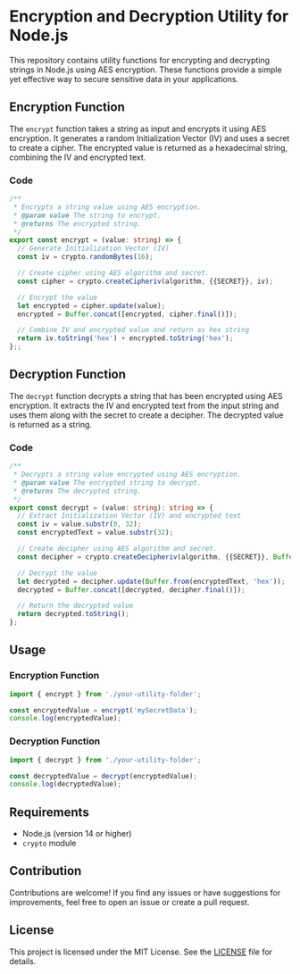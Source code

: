 
# Encryption and Decryption Utility for Node.js

This repository contains utility functions for encrypting and decrypting strings in Node.js using AES encryption. These functions provide a simple yet effective way to secure sensitive data in your applications.

## Encryption Function

The `encrypt` function takes a string as input and encrypts it using AES encryption. It generates a random Initialization Vector (IV) and uses a secret to create a cipher. The encrypted value is returned as a hexadecimal string, combining the IV and encrypted text.

### Code

```typescript
/**
 * Encrypts a string value using AES encryption.
 * @param value The string to encrypt.
 * @returns The encrypted string.
 */
export const encrypt = (value: string) => {
  // Generate Initialization Vector (IV)
  const iv = crypto.randomBytes(16);

  // Create cipher using AES algorithm and secret.
  const cipher = crypto.createCipheriv(algorithm, {{SECRET}}, iv);

  // Encrypt the value
  let encrypted = cipher.update(value);
  encrypted = Buffer.concat([encrypted, cipher.final()]);

  // Combine IV and encrypted value and return as hex string
  return iv.toString('hex') + encrypted.toString('hex');
};;

```

## Decryption Function

The `decrypt` function decrypts a string that has been encrypted using AES encryption. It extracts the IV and encrypted text from the input string and uses them along with the secret to create a decipher. The decrypted value is returned as a string.

### Code

```typescript
/**
 * Decrypts a string value encrypted using AES encryption.
 * @param value The encrypted string to decrypt.
 * @returns The decrypted string.
 */
export const decrypt = (value: string): string => {
  // Extract Initialization Vector (IV) and encrypted text
  const iv = value.substr(0, 32);
  const encryptedText = value.substr(32);

  // Create decipher using AES algorithm and secret.
  const decipher = crypto.createDecipheriv(algorithm, {{SECRET}}, Buffer.from(iv, 'hex'));

  // Decrypt the value
  let decrypted = decipher.update(Buffer.from(encryptedText, 'hex'));
  decrypted = Buffer.concat([decrypted, decipher.final()]);

  // Return the decrypted value
  return decrypted.toString();
};


```


## Usage
###  Encryption Function

```typescript
import { encrypt } from './your-utility-folder';

const encryptedValue = encrypt('mySecretData');
console.log(encryptedValue);
```

###  Decryption Function

```typescript
import { decrypt } from './your-utility-folder';

const decryptedValue = decrypt(encryptedValue);
console.log(decryptedValue);
```


## Requirements

- Node.js (version 14 or higher)
- `crypto` module


## Contribution

Contributions are welcome! If you find any issues or have suggestions for improvements, feel free to open an issue or create a pull request.

## License

This project is licensed under the MIT License. See the [LICENSE](LICENSE) file for details.
